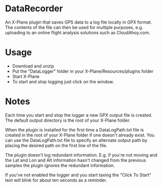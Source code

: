 # DataRecorder
An X-Plane plugin that saves GPS data to a log file locally in GPX format. The
contents of the file can then be used for multiple purposes, e.g. uploading to
an online flight analysis solutions such as CloudAhoy.com.

# Usage
- Download and unzip
- Put the "DataLogger" folder in your X-Plane/Resources/plugins folder
- Start X-Plane
- To start and stop logging just click on the window.

# Notes
Each time you start and stop the logger a new GPX output file is created. The
default output directory is the root of your X-Plane folder.

When the plugin is installed for the first time a DataLogPath.txt file is created
in the root of your X-Plane folder if one doesn't already exist. You can use the
DataLogPath.txt file to specify an alternate output path by placing the desired
path on the first line of the file.

The plugin doesn't log redundant information. E.g. if you're not moving and
the Lat and Lon and Alt information hasn't changed from the previous samples the
plugin ignores the redundant information.

If you've not enabled the logger and you start taxing the "Click To Start" text
will blink for about ten seconds as a reminder.
